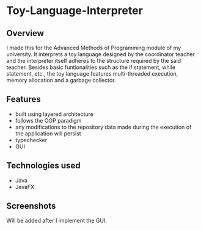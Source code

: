 # Toy-Language-Interpreter

## Overview
I made this for the Advanced Methods of Programming module of my university. It interprets a toy language designed by the coordinator teacher and the interpreter itself adheres to the structure required by the said teacher. Besides basic funtionalities such as the if statement, while statement, etc., the toy language features multi-threaded execution, memory allocation and a garbage collector.

## Features
- built using layered architecture
- follows the OOP paradigm
- any modifications to the repository data made during the execution of the application will persist
- typechecker
- GUI

## Technologies used
- Java
- JavaFX 
  
## Screenshots
Will be added after I implement the GUI.
